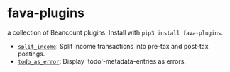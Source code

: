 # fava-plugins

a collection of Beancount plugins. Install with `pip3 install fava-plugins`.

- [`split_income`](https://github.com/beancount/fava-plugins/blob/main/fava_plugins/split_income.py): Split income transactions into pre-tax and post-tax postings.
- [`todo_as_error`](https://github.com/beancount/fava-plugins/blob/main/fava_plugins/todo_as_error.py): Display 'todo'-metadata-entries as errors.

